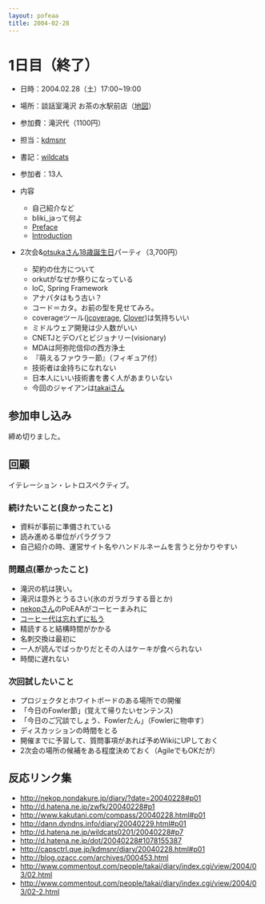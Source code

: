 ```yaml
---
layout: pofeaa
title: 2004-02-28
---
```


# 1日目（終了）

- 日時：2004.02.28（土）17:00~19:00
- 場所：談話室滝沢 お茶の水駅前店（[地図](http://map.yahoo.co.jp/print?nl=35.41.44.573&el=139.46.3.593&sc=1&memo=%c5%ec%b5%fe%c5%d4%c0%e9%c2%e5%c5%c4%b6%e8%bf%c0%c5%c4%bd%d9%b2%cf%c2%e6%a3%b2%c3%fa%cc%dc%a4%ce%bc%fe%ca%d5%c3%cf%bf%de&mode=0)）
- 参加費：滝沢代（1100円）

- 担当：[kdmsnr](http://capsctrl.que.jp/kdmsnr/)
- 書記：[wildcats](http://d.hatena.ne.jp/wildcats0201/)
- 参加者：13人

- 内容
  - 自己紹介など
  - bliki_jaって何よ
  - [Preface](Preface)
  - [Introduction](Introduction)

- 2次会&[otsukaさん](http://blog.ozacc.com/)[18歳誕生日](http://blog.ozacc.com/archives/000453.html)パーティ（3,700円）
  - 契約の仕方について
  - orkutがなぜか祭りになっている
  - IoC, Spring Framework
  - アナパタはもう古い？
  - コード＝カタ。お前の型を見せてみろ。
  - coverageツール([jcoverage](http://www.jcoverage.com/), [Clover](http://www.thecortex.net/clover/index.html))は気持ちいい
  - ミドルウェア開発は少人数がいい
  - CNETJとデ○パとビジョナリー(visionary)
  - MDAは阿弥陀信仰の西方浄土
  - 『萌えるファウラー節』（フィギュア付）
  - 技術者は金持ちになれない
  - 日本人にいい技術書を書く人があまりいない
  - 今回のジャイアンは[takaiさん](http://www.commentout.com/people/takai/)

## 参加申し込み

締め切りました。

## 回顧
イテレーション・レトロスペクティブ。

### 続けたいこと(良かったこと)

- 資料が事前に準備されている
- 読み進める単位がパラグラフ
- 自己紹介の時、運営サイト名やハンドルネームを言うと分かりやすい

### 問題点(悪かったこと)

- 滝沢の机は狭い。
- 滝沢は意外とうるさい(氷のガラガラする音とか)
- [nekopさん](http://nekop.nondakure.jp/)のPoEAAがコーヒーまみれに
- [コーヒー代は忘れずに払う](http://nekop.nondakure.jp/diary/?date=20040228#p01)
- 精読すると結構時間がかかる
- 名刺交換は最初に
- 一人が読んでばっかりだとその人はケーキが食べられない
- 時間に遅れない

### 次回試したいこと

- プロジェクタとホワイトボードのある場所での開催
- 「今日のFowler節」(覚えて帰りたいセンテンス) 
- 「今日のご冗談でしょう、Fowlerたん」（Fowlerに物申す）
- ディスカッションの時間をとる
- 開催までに予習して、質問事項があれば予めWikiにUPしておく
- 2次会の場所の候補をある程度決めておく（AgileでもOKだが）

## 反応リンク集

- http://nekop.nondakure.jp/diary/?date=20040228#p01
- http://d.hatena.ne.jp/zwfk/20040228#p1
- http://www.kakutani.com/compass/20040228.html#p01
- http://dann.dyndns.info/diary/20040229.html#p01
- http://d.hatena.ne.jp/wildcats0201/20040228#p7
- http://d.hatena.ne.jp/dot/20040228#1078155387
- http://capsctrl.que.jp/kdmsnr/diary/20040228.html#p01
- http://blog.ozacc.com/archives/000453.html
- http://www.commentout.com/people/takai/diary/index.cgi/view/2004/03/02.html
- http://www.commentout.com/people/takai/diary/index.cgi/view/2004/03/02-2.html
